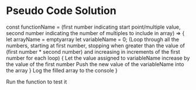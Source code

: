 # Pseudo Code Solution

const functionName = (first number indicating start point/multiple value, second number indicating the number of multiples to include in array) => {
    let arrayName = emptyarray
    let variableName = 0;
    (Loop through all the numbers, starting at first number, stopping when greater than the value of (first number * second number) and increasing in increments of the first number for each loop) {
        Let the value assigned to variableName increase by the value of the first number
        Push the new value of the variableName into the array
    }
    Log the filled array to the console
}

Run the function to test it
